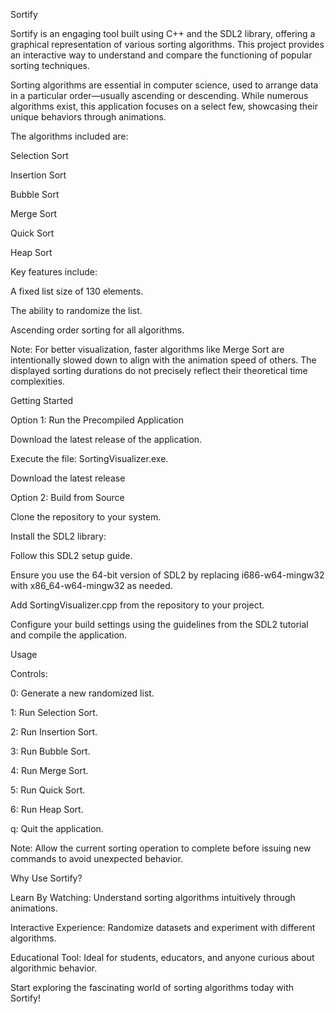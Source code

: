 Sortify

Sortify is an engaging tool built using C++ and the SDL2 library, offering a graphical representation of various sorting algorithms. This project provides an interactive way to understand and compare the functioning of popular sorting techniques.

Sorting algorithms are essential in computer science, used to arrange data in a particular order—usually ascending or descending. While numerous algorithms exist, this application focuses on a select few, showcasing their unique behaviors through animations.

The algorithms included are:

Selection Sort

Insertion Sort

Bubble Sort

Merge Sort

Quick Sort

Heap Sort

Key features include:

A fixed list size of 130 elements.

The ability to randomize the list.

Ascending order sorting for all algorithms.

Note: For better visualization, faster algorithms like Merge Sort are intentionally slowed down to align with the animation speed of others. The displayed sorting durations do not precisely reflect their theoretical time complexities.

Getting Started

Option 1: Run the Precompiled Application

Download the latest release of the application.

Execute the file: SortingVisualizer.exe.

Download the latest release

Option 2: Build from Source

Clone the repository to your system.

Install the SDL2 library:

Follow this SDL2 setup guide.

Ensure you use the 64-bit version of SDL2 by replacing i686-w64-mingw32 with x86_64-w64-mingw32 as needed.

Add SortingVisualizer.cpp from the repository to your project.

Configure your build settings using the guidelines from the SDL2 tutorial and compile the application.

Usage

Controls:

0: Generate a new randomized list.

1: Run Selection Sort.

2: Run Insertion Sort.

3: Run Bubble Sort.

4: Run Merge Sort.

5: Run Quick Sort.

6: Run Heap Sort.

q: Quit the application.

Note: Allow the current sorting operation to complete before issuing new commands to avoid unexpected behavior.

Why Use Sortify?

Learn By Watching: Understand sorting algorithms intuitively through animations.

Interactive Experience: Randomize datasets and experiment with different algorithms.

Educational Tool: Ideal for students, educators, and anyone curious about algorithmic behavior.

Start exploring the fascinating world of sorting algorithms today with Sortify!
